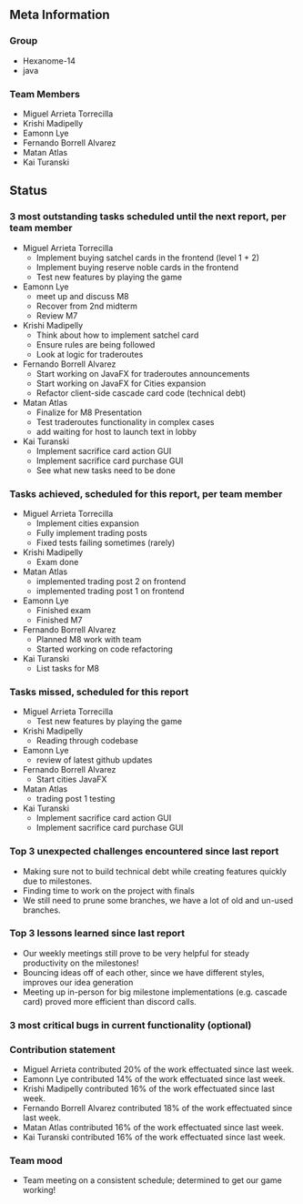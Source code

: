 ## Meta Information

### Group

- Hexanome-14
- java

### Team Members

- Miguel Arrieta Torrecilla
- Krishi Madipelly
- Eamonn Lye
- Fernando Borrell Alvarez
- Matan Atlas
- Kai Turanski

## Status

### 3 most outstanding tasks scheduled until the next report, per team member

- Miguel Arrieta Torrecilla
  - Implement buying satchel cards in the frontend (level 1 + 2)
  - Implement buying reserve noble cards in the frontend
  - Test new features by playing the game
- Eamonn Lye
  - meet up and discuss M8
  - Recover from 2nd midterm
  - Review M7 
- Krishi Madipelly
  - Think about how to implement satchel card
  - Ensure rules are being followed
  - Look at logic for traderoutes
- Fernando Borrell Alvarez
  - Start working on JavaFX for traderoutes announcements
  - Start working on JavaFX for Cities expansion
  - Refactor client-side cascade card code (technical debt)
- Matan Atlas
  - Finalize for M8 Presentation
  - Test traderoutes functionality in complex cases
  - add waiting for host to launch text in lobby
- Kai Turanski
  - Implement sacrifice card action GUI 
  - Implement sacrifice card purchase GUI
  - See what new tasks need to be done

### Tasks achieved, scheduled for this report, per team member

- Miguel Arrieta Torrecilla
  - Implement cities expansion
  - Fully implement trading posts
  - Fixed tests failing sometimes (rarely)
- Krishi Madipelly
  - Exam done
- Matan Atlas
  - implemented trading post 2 on frontend
  - implemented trading post 1 on frontend 
- Eamonn Lye
  - Finished exam
  - Finished M7
- Fernando Borrell Alvarez
  - Planned M8 work with team
  - Started working on code refactoring
- Kai Turanski
  - List tasks for M8 

### Tasks missed, scheduled for this report

- Miguel Arrieta Torrecilla
  - Test new features by playing the game
- Krishi Madipelly
  - Reading through codebase
- Eamonn Lye
  - review of latest github updates
- Fernando Borrell Alvarez
  - Start cities JavaFX
- Matan Atlas
  - trading post 1 testing 
- Kai Turanski
  - Implement sacrifice card action GUI 
  - Implement sacrifice card purchase GUI

### Top 3 unexpected challenges encountered since last report

- Making sure not to build technical debt while creating features quickly due to milestones.
- Finding time to work on the project with finals
- We still need to prune some branches, we have a lot of old and un-used branches.

### Top 3 lessons learned since last report

- Our weekly meetings still prove to be very helpful for steady productivity on the milestones!
- Bouncing ideas off of each other, since we have different styles, improves our idea generation
- Meeting up in-person for big milestone implementations (e.g. cascade card) proved more efficient than discord calls.

### 3 most critical bugs in current functionality (optional)

### Contribution statement

- Miguel Arrieta contributed 20% of the work effectuated since last week.
- Eamonn Lye contributed 14% of the work effectuated since last week.
- Krishi Madipelly contributed 16% of the work effectuated since last week.
- Fernando Borrell Alvarez contributed 18% of the work effectuated since last week.
- Matan Atlas contributed 16% of the work effectuated since last week.
- Kai Turanski contributed 16% of the work effectuated since last week.

### Team mood

- Team meeting on a consistent schedule; determined to get our game working! 
